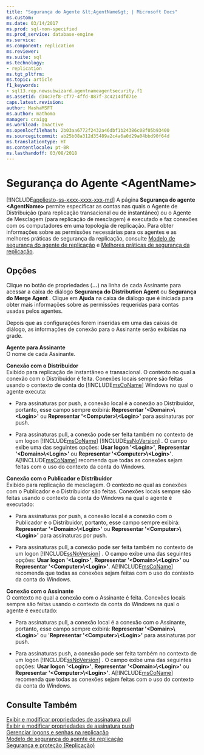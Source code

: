 ```yaml
---
title: "Segurança do Agente &lt;AgentName&gt; | Microsoft Docs"
ms.custom: 
ms.date: 03/14/2017
ms.prod: sql-non-specified
ms.prod_service: database-engine
ms.service: 
ms.component: replication
ms.reviewer: 
ms.suite: sql
ms.technology:
- replication
ms.tgt_pltfrm: 
ms.topic: article
f1_keywords:
- sql13.rep.newsubwizard.agentnameagentsecurity.f1
ms.assetid: d34c7ef8-cf77-4ffd-887f-3c4214dfd71e
caps.latest.revision: 
author: MashaMSFT
ms.author: mathoma
manager: craigg
ms.workload: Inactive
ms.openlocfilehash: 2b03aa6772f2432a46dbf1b24386c08f05b93400
ms.sourcegitcommit: ab25b08a312d35489a2c4a6a0d29a04bbd90f64d
ms.translationtype: HT
ms.contentlocale: pt-BR
ms.lasthandoff: 03/08/2018
---
```

# <a name="ltagentnamegt-agent-security"></a>Segurança do Agente &lt;AgentName&gt;
[!INCLUDE[appliesto-ss-xxxx-xxxx-xxx-md](../../includes/appliesto-ss-xxxx-xxxx-xxx-md.md)]
  A página **Segurança do agente \<AgentName>** permite especificar as contas nas quais o Agente de Distribuição (para replicação transacional ou de instantâneo) ou o Agente de Mesclagem (para replicação de mesclagem) é executado e faz conexões com os computadores em uma topologia de replicação. Para obter informações sobre as permissões necessárias para os agentes e as melhores práticas de segurança da replicação, consulte [Modelo de segurança do agente de replicação](../../relational-databases/replication/security/replication-agent-security-model.md) e [Melhores práticas de segurança da replicação](../../relational-databases/replication/security/replication-security-best-practices.md).  
  
## <a name="options"></a>Opções  
 Clique no botão de propriedades (**...**) na linha de cada Assinante para acessar a caixa de diálogo **Segurança do Distribution Agent** ou **Segurança do Merge Agent** . Clique em **Ajuda** na caixa de diálogo que é iniciada para obter mais informações sobre as permissões requeridas para contas usadas pelos agentes.  
  
 Depois que as configurações forem inseridas em uma das caixas de diálogo, as informações de conexão para o Assinante serão exibidas na grade.  
  
 **Agente para Assinante**  
 O nome de cada Assinante.  
  
 **Conexão com o Distribuidor**  
 Exibido para replicação de instantâneo e transacional. O contexto no qual a conexão com o Distribuidor é feita. Conexões locais sempre são feitas usando o contexto de conta do [!INCLUDE[msCoName](../../includes/msconame-md.md)] Windows no qual o agente executa:  
  
-   Para assinaturas por push, a conexão local é a conexão ao Distribuidor, portanto, esse campo sempre exibirá: **Representar '\<Domain>\\<Login\>'** ou **Representar '\<Computer>\\<Login\>'** para assinaturas por push.  
  
-   Para assinaturas pull, a conexão pode ser feita também no contexto de um logon [!INCLUDE[msCoName](../../includes/msconame-md.md)] [!INCLUDE[ssNoVersion](../../includes/ssnoversion-md.md)] . O campo exibe uma das seguintes opções: **Usar logon '\<Login>'**, **Representar '\<Domain>\\<Login\>'** ou **Representar '\<Computer>\\<Login\>'**. A[!INCLUDE[msCoName](../../includes/msconame-md.md)] recomenda que todas as conexões sejam feitas com o uso do contexto da conta do Windows.  
  
 **Conexão com o Publicador e Distribuidor**  
 Exibido para replicação de mesclagem. O contexto no qual as conexões com o Publicador e o Distribuidor são feitas. Conexões locais sempre são feitas usando o contexto da conta do Windows na qual o agente é executado:  
  
-   Para assinaturas por push, a conexão local é a conexão com o Publicador e o Distribuidor, portanto, esse campo sempre exibirá: **Representar '\<Domain>\\<Login\>'** ou **Representar '\<Computer>\\<Login\>'** para assinaturas por push.  
  
-   Para assinaturas pull, a conexão pode ser feita também no contexto de um logon [!INCLUDE[ssNoVersion](../../includes/ssnoversion-md.md)] . O campo exibe uma das seguintes opções: **Usar logon '\<Login>'**, **Representar '\<Domain>\\<Login\>'** ou **Representar '\<Computer>\\<Login\>'**. A[!INCLUDE[msCoName](../../includes/msconame-md.md)] recomenda que todas as conexões sejam feitas com o uso do contexto da conta do Windows.  
  
 **Conexão com o Assinante**  
 O contexto no qual a conexão com o Assinante é feita. Conexões locais sempre são feitas usando o contexto da conta do Windows na qual o agente é executado:  
  
-   Para assinaturas pull, a conexão local é a conexão com o Assinante, portanto, esse campo sempre exibirá: **Representar '\<Domain>\\<Login\>'** ou '**Representar '\<Computer>\\<Login\>'** para assinaturas por push.  
  
-   Para assinaturas push, a conexão pode ser feita também no contexto de um logon [!INCLUDE[ssNoVersion](../../includes/ssnoversion-md.md)] . O campo exibe uma das seguintes opções: **Usar logon '\<Login>'**, **Representar '\<Domain>\\<Login\>'** ou **Representar '\<Computer>\\<Login\>'**. A[!INCLUDE[msCoName](../../includes/msconame-md.md)] recomenda que todas as conexões sejam feitas com o uso do contexto da conta do Windows.  
  
## <a name="see-also"></a>Consulte Também  
 [Exibir e modificar propriedades de assinatura pull](../../relational-databases/replication/view-and-modify-pull-subscription-properties.md)   
 [Exibir e modificar propriedades de assinatura push](../../relational-databases/replication/view-and-modify-push-subscription-properties.md)   
 [Gerenciar logons e senhas na replicação](../../relational-databases/replication/security/manage-logins-and-passwords-in-replication.md)   
 [Modelo de segurança do agente de replicação](../../relational-databases/replication/security/replication-agent-security-model.md)   
 [Segurança e proteção &#40;Replicação&#41;](../../relational-databases/replication/security/security-and-protection-replication.md)  
  
  
